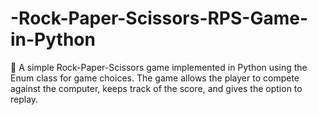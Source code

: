 # -Rock-Paper-Scissors-RPS-Game-in-Python
📝 A simple Rock-Paper-Scissors game implemented in Python using the Enum class for game choices. The game allows the player to compete against the computer, keeps track of the score, and gives the option to replay.
